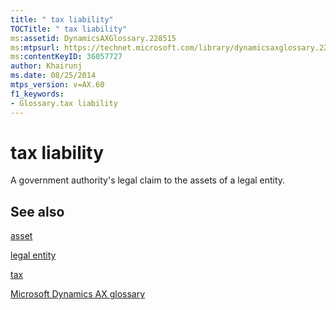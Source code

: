 ```yaml
---
title: " tax liability"
TOCTitle: " tax liability"
ms:assetid: DynamicsAXGlossary.228515
ms:mtpsurl: https://technet.microsoft.com/library/dynamicsaxglossary.228515(v=AX.60)
ms:contentKeyID: 36057727
author: Khairunj
ms.date: 08/25/2014
mtps_version: v=AX.60
f1_keywords:
- Glossary.tax liability
---
```


# tax liability

A government authority's legal claim to the assets of a legal entity.

## See also

[asset](asset.md)

[legal entity](legal-entity.md)

[tax](tax.md)

[Microsoft Dynamics AX glossary](glossary/microsoft-dynamics-ax-glossary.md)

  


